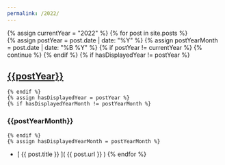 ```yaml
---
permalink: /2022/
---
```

{% assign currentYear = "2022" %}
{% for post in site.posts %}  
    {% assign postYear = post.date | date: "%Y" %}
    {% assign postYearMonth = post.date | date: "%B %Y" %}
    {% if postYear != currentYear %}
        {% continue %}
    {% endif %}
    {% if hasDisplayedYear != postYear %}
## [{{postYear}}](.)    
    {% endif %}
    {% assign hasDisplayedYear = postYear %}
    {% if hasDisplayedYearMonth != postYearMonth %}
### {{postYearMonth}}    
    {% endif %}
    {% assign hasDisplayedYearMonth = postYearMonth %} 
* [ {{ post.title }} ]( {{ post.url }} )
{% endfor %}
